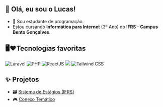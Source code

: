 ## 👋 Olá, eu sou o Lucas!
- 📖 Sou estudante de programação.
- Estou cursando **Informática para Internet** (3º Ano) no **IFRS - Campus Bento Gonçalves**.

## 🖥️❤️Tecnologias favoritas 
<div>
  <img alt="Laravel" src="https://img.shields.io/badge/Laravel-FF2D20?style=for-the-badge&logo=laravel&logoColor=white"> 
  <img alt="PHP" src="https://img.shields.io/badge/PHP-777BB4?style=for-the-badge&logo=php&logoColor=white&borderRadius"> 
  <img alt="ReactJS" src="https://img.shields.io/badge/React-20232A?style=for-the-badge&logo=react&logoColor=61DAFB">
  <img lt="Javascript" src="https://img.shields.io/badge/JavaScript-F7DF1E?style=for-the-badge&logo=javascript&logoColor=black">
  <img alt="Tailwind CSS" src="https://img.shields.io/badge/Tailwind_CSS-38B2AC?style=for-the-badge&logo=tailwind-css&logoColor=white">
</div>
 
## ✨ Projetos
- 🗃️ [Sistema de Estágios (IFRS)](https://github.com/LucasAntunesDev/trabalho_estagios)
- 🎮 [Conexo Temático](https://github.com/LucasAntunesDev/conexo)
